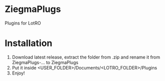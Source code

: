 # ZiegmaPlugs
Plugins for LotRO
# Installation
1. Download latest release, extract the folder from .zip and rename it from ZiegmaPlugs-... to ZiegmaPlugs
2. Put it inside <USER_FOLDER>/Documents/<LOTRO_FOLDER>/Plugins
3. Enjoy!
